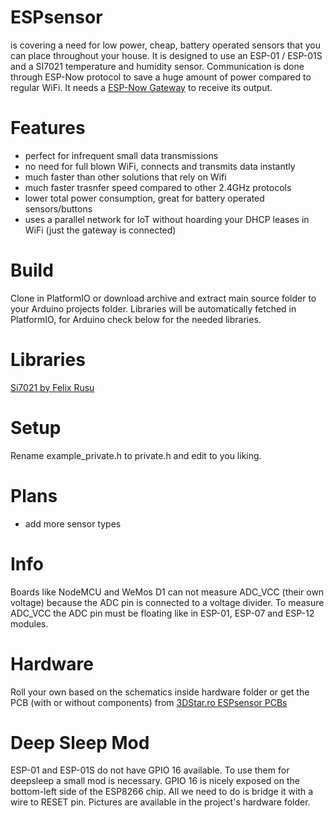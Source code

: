 # ESPsensor
is covering a need for low power, cheap, battery operated sensors that you can place throughout your house.
It is designed to use an ESP-01 / ESP-01S and a SI7021 temperature and humidity sensor.
Communication is done through ESP-Now protocol to save a huge amount of power compared to regular WiFi.
It needs a <a href="https://github.com/cctweaker/ESPGW-Now">ESP-Now Gateway</a> to receive its output.

# Features
- perfect for infrequent small data transmissions
- no need for full blown WiFi, connects and transmits data instantly
- much faster than other solutions that rely on Wifi
- much faster trasnfer speed compared to other 2.4GHz protocols
- lower total power consumption, great for battery operated sensors/buttons
- uses a parallel network for IoT without hoarding your DHCP leases in WiFi (just the gateway is connected)

# Build
Clone in PlatformIO or download archive and extract main source folder to your Arduino projects folder.
Libraries will be automatically fetched in PlatformIO, for Arduino check below for the needed libraries.

# Libraries
<a href="https://github.com/LowPowerLab/SI7021">Si7021 by Felix Rusu</a>

# Setup
Rename example_private.h to private.h and edit to you liking.

# Plans
- add more sensor types

# Info
Boards like NodeMCU and WeMos D1 can not measure ADC_VCC (their own voltage) because the ADC pin is connected to a voltage divider. To measure ADC_VCC the ADC pin must be floating like in ESP-01, ESP-07 and ESP-12 modules.

# Hardware
Roll your own based on the schematics inside hardware folder or get the PCB (with or without components) from <a href="https://3dstar.ro/proiecte/espsensor">3DStar.ro ESPsensor PCBs</a>

# Deep Sleep Mod
ESP-01 and ESP-01S do not have GPIO 16 available. To use them for deepsleep a small mod is necessary. GPIO 16 is nicely exposed on the bottom-left side of the ESP8266 chip. All we need to do is bridge it with a wire to RESET pin.
Pictures are available in the project's hardware folder.